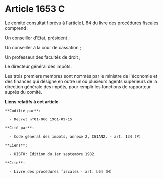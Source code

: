 # Article 1653 C

Le comité consultatif prévu à l'article L 64 du livre des procédures fiscales comprend :

Un conseiller d'Etat, président ;

Un conseiller à la cour de cassation ;

Un professeur des facultés de droit ;

Le directeur général des impôts.

Les trois premiers membres sont nommés par le ministre de l'économie et des finances qui désigne en outre un ou plusieurs
agents supérieurs de la direction générale des impôts, pour remplir les fonctions de rapporteur auprès du comité.

**Liens relatifs à cet article**

	**Codifié par**:

	  - Décret n°81-866 1981-09-15

	**Cité par**:

	  - Code général des impôts, annexe 2, CGIAN2. - art. 134 (P)

	**Liens**:

	  - HISTO: Edition du 1er septembre 1982

	**Cite**:

	  - Livre des procédures fiscales - art. L64 (M)
